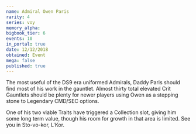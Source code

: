 ```yaml
---
name: Admiral Owen Paris
rarity: 4
series: voy
memory_alpha:
bigbook_tier: 6
events: 10
in_portal: true
date: 12/12/2018
obtained: Event
mega: false
published: true
---
```


The most useful of the DS9 era uniformed Admirals, Daddy Paris should find most of his work in the gauntlet. Almost thirty total elevated Crit Gauntlets should be plenty for newer players using Owen as a stepping stone to Legendary CMD/SEC options.

One of his two viable Traits have triggered a Collection slot, giving him some long term value, though his room for growth in that area is limited. See you in Sto-vo-kor, L'Kor.
